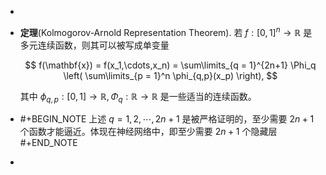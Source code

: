 -
- **定理**(Kolmogorov-Arnold Representation Theorem). 若 $f: [0,1]^n \rightarrow \mathbb{R}$ 是多元连续函数，则其可以被写成单变量
  
  $$ f(\mathbf{x}) = f(x_1,\cdots,x_n) = \sum\limits_{q = 1}^{2n+1} \Phi_q \left( \sum\limits_{p = 1}^n \phi_{q,p}(x_p) \right), $$
  
  其中 $\phi_{q,p}:[0,1] \rightarrow \mathbb{R}, \Phi_q: \mathbb{R} \rightarrow \mathbb{R}$ 是一些适当的连续函数。
- #+BEGIN_NOTE
  上述 $q = 1,2,\cdots,2n+1$ 是被严格证明的，至少需要 $2n+1$ 个函数才能逼近。体现在神经网络中，即至少需要 $2n+1$ 个隐藏层
  #+END_NOTE
-
